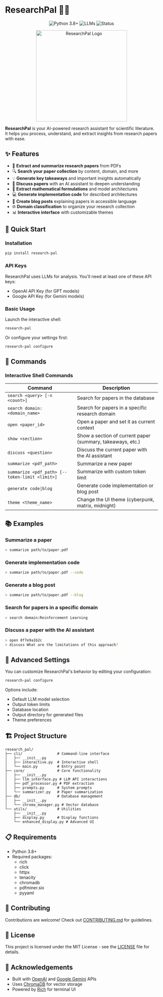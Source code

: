 # ResearchPal 🔬📑

<div align="center">
  <img src="https://img.shields.io/badge/Python-3.8%2B-blue?style=for-the-badge&logo=python" alt="Python 3.8+">
  <img src="https://img.shields.io/badge/LLMs-GPT--4o%20%7C%20Gemini-green?style=for-the-badge" alt="LLMs">
  <img src="https://img.shields.io/badge/Status-Beta-orange?style=for-the-badge" alt="Status">
</div>

<p align="center">
  <img src="docs/images/researchpal_logo.png" alt="ResearchPal Logo" width="300">
</p>

**ResearchPal** is your AI-powered research assistant for scientific literature. It helps you process, understand, and extract insights from research papers with ease.

## ✨ Features

- 📄 **Extract and summarize research papers** from PDFs
- 🔍 **Search your paper collection** by content, domain, and more
- 💡 **Generate key takeaways** and important insights automatically
- 🧠 **Discuss papers** with an AI assistant to deepen understanding
- 🧮 **Extract mathematical formulations** and model architectures
- 💻 **Generate implementation code** for described architectures
- 📝 **Create blog posts** explaining papers in accessible language
- 🌐 **Domain classification** to organize your research collection
- 📊 **Interactive interface** with customizable themes

## 🚀 Quick Start

### Installation

```bash
pip install research-pal
```

### API Keys
ResearchPal uses LLMs for analysis. You'll need at least one of these API keys:
- OpenAI API Key (for GPT models)
- Google API Key (for Gemini models)

### Basic Usage

Launch the interactive shell:
```bash
research-pal
```

Or configure your settings first:
```bash
research-pal configure
```

## 🧰 Commands

### Interactive Shell Commands

| Command | Description |
|---------|-------------|
| `search <query> [-n <count>]` | Search for papers in the database |
| `search domain:<domain_name>` | Search for papers in a specific research domain |
| `open <paper_id>` | Open a paper and set it as current context |
| `show <section>` | Show a section of current paper (summary, takeaways, etc.) |
| `discuss <question>` | Discuss the current paper with the AI assistant |
| `summarize <pdf_path>` | Summarize a new paper |
| `summarize <pdf_path> [--token-limit <limit>]` | Summarize with custom token limit |
| `generate code\|blog` | Generate code implementation or blog post |
| `theme <theme_name>` | Change the UI theme (cyberpunk, matrix, midnight) |

## 📚 Examples

### Summarize a paper
```bash
> summarize path/to/paper.pdf
```

### Generate implementation code
```bash
> summarize path/to/paper.pdf --code
```

### Generate a blog post
```bash
> summarize path/to/paper.pdf --blog
```

### Search for papers in a specific domain
```bash
> search domain:Reinforcement Learning
```

### Discuss a paper with the AI assistant
```bash
> open 8f7e9a1b2c
> discuss What are the limitations of this approach?
```

## 🧩 Advanced Settings

You can customize ResearchPal's behavior by editing your configuration:

```bash
research-pal configure
```

Options include:
- Default LLM model selection
- Output token limits
- Database location
- Output directory for generated files
- Theme preferences

## 🏗️ Project Structure

```
research_pal/
├── cli/                # Command-line interface
│   ├── __init__.py     
│   ├── interactive.py  # Interactive shell
│   └── main.py         # Entry point
├── core/               # Core functionality
│   ├── __init__.py
│   ├── llm_interface.py # LLM API interactions
│   ├── pdf_processor.py # PDF extraction
│   ├── prompts.py      # System prompts
│   └── summarizer.py   # Paper summarization
├── db/                 # Database management
│   ├── __init__.py
│   └── chroma_manager.py # Vector database
└── utils/              # Utilities
    ├── __init__.py
    ├── display.py      # Display functions
    └── enhanced_display.py # Advanced UI
```

## 📋 Requirements

- Python 3.8+
- Required packages:
  - rich
  - click
  - httpx
  - tenacity
  - chromadb
  - pdfminer.six
  - pyyaml

## 🤝 Contributing

Contributions are welcome! Check out [CONTRIBUTING.md](CONTRIBUTING.md) for guidelines.

## 📄 License

This project is licensed under the MIT License - see the [LICENSE](LICENSE) file for details.

## 🙏 Acknowledgements

- Built with [OpenAI](https://openai.com/) and [Google Gemini](https://deepmind.google/technologies/gemini/) APIs
- Uses [ChromaDB](https://www.trychroma.com/) for vector storage
- Powered by [Rich](https://github.com/Textualize/rich) for terminal UI